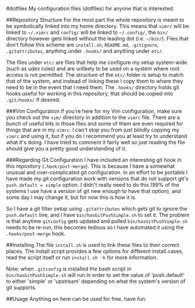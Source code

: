 #dotfiles
My configuration files (dotfiles) for anyone that is interested.

##Repository Structure
For the most part the whole repository is meant to be symbolically linked into my home directory.
This means that `vimrc` will be linked to `~/.vimrc` and `config/` will be linked to `~/.config/`, the `bin/` directory however gets linked without the leading dot (i.e. `~/bin/`).
Files that don't follow this scheme are `install.sh`, `README.md`, `.gitignore`, `.gitattributes`, anything under `.hooks/` and anything under `etc/`.

The files under `etc/` are files that help me configure my setup system-wide (such as udev rules) and are unlikely to be used on a system where root access is not permitted.
The structure of the `etc/` folder is setup to match that of the system, and instead of linking these I copy them to where they need to be in the event that I need them.
The `.hooks/` directory holds git hooks useful for working in this repository, that should be copied into `.git/hooks/` if desired.

###Vim Configuration
If you're here for my Vim configuration, make sure you check out the `vim/` directory in addition to the `vimrc` file.
There are a bunch of useful bits in those files and some of them are even required for things that are in my `vimrc`.
I can't stop you from just blindly copying my `vimrc` and using it, but if you do I recommend you at least try to understand what it's doing.
I have tried to comment it fairly well so just reading the file should give you a pretty good understanding of it.

###Regarding Git Configuration
I have included an interesting git hook in this repository (`.hook/post-merge`).
This is because I have a somewhat unusual and over-complicated git configuration.
In an effort to be portable I have made my git configuration work with versions that do not support git's `push.default = simple` option.
I didn't really need to do this (99% of the systems I use have a version of git new enough to have that option), and some day I may change it, but for now this is how it is.

So I have a git filter setup using `.gitattributes` which gets git to ignore the `push.default` line, and I have `bin/hasGitPushSimple.sh` to set it.
The problem is that anytime `gitconfig` gets updated and pulled `bin/hasGitPushSimple.sh` needs to be re-run, this becomes tedious so I have automated it using the `.hooks/post-merge` hook.

##Installing
The file `install.sh` is used to link these files to their correct places.
The install script provides a few options for different install cases, read the script itself or run `install.sh -h` for more information.

Note: when `.gitconfig` is installed the bash script in `bin/hasGitPushSimple.sh` will run in order to set the value of 'push.default' to either 'simple' or 'upstream' depending on what the system's version of git supports.

##Usage
Anything on here can be used for free, have fun.
